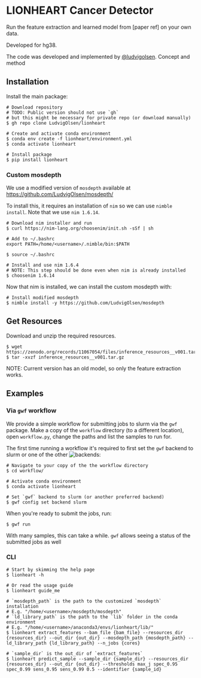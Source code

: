 # LIONHEART Cancer Detector

Run the feature extraction and learned model from [paper ref] on your own data.

Developed for hg38.

The code was developed and implemented by [@ludvigolsen](https://github.com/LudvigOlsen). Concept and method 

## Installation

Install the main package:

```
# Download repository
# TODO: Public version should not use `gh`
# but this might be necessary for private repo (or download manually)
$ gh repo clone LudvigOlsen/lionheart

# Create and activate conda environment
$ conda env create -f lionheart/environment.yml
$ conda activate lionheart

# Install package
$ pip install lionheart

```

### Custom mosdepth 

We use a modified version of `mosdepth` available at https://github.com/LudvigOlsen/mosdepth/

To install this, it requires an installation of `nim` so we can use `nimble install`. Note that we use `nim 1.6.14`.

```
# Download nim installer and run
$ curl https://nim-lang.org/choosenim/init.sh -sSf | sh

# Add to ~/.bashrc
export PATH=/home/<username>/.nimble/bin:$PATH

$ source ~/.bashrc

# Install and use nim 1.6.4 
# NOTE: This step should be done even when nim is already installed
$ choosenim 1.6.14
```

Now that nim is installed, we can install the custom mosdepth with:

```
# Install modified mosdepth
$ nimble install -y https://github.com/LudvigOlsen/mosdepth
```

## Get Resources

Download and unzip the required resources.
```
$ wget https://zenodo.org/records/11067054/files/inference_resources__v001.tar.gz
$ tar -xvzf inference_resources__v001.tar.gz 
```

NOTE: Current version has an old model, so only the feature extraction works.

## Examples

### Via `gwf` workflow

We provide a simple workflow for submitting jobs to slurm via the `gwf` package. Make a copy of the `workflow` directory (to a different location), open `workflow.py`, change the paths and list the samples to run for.

The first time running a workflow it's required to first set the `gwf` backend to slurm or one of the other ![backends](https://gwf.app/reference/backends/):

```
# Navigate to your copy of the the workflow directory
$ cd workflow/

# Activate conda environment
$ conda activate lionheart

# Set `gwf` backend to slurm (or another preferred backend)
$ gwf config set backend slurm
```

When you're ready to submit the jobs, run:

```
$ gwf run
```

With many samples, this can take a while. `gwf` allows seeing a status of the submitted jobs as well

### CLI

```
# Start by skimming the help page
$ lionheart -h

# Or read the usage guide
$ lionheart guide_me

# `mosdepth_path` is the path to the customized `mosdepth` installation
# E.g. "/home/<username>/mosdepth/mosdepth"
# `ld_library_path` is the path to the `lib` folder in the conda environment
# E.g. "/home/<username>/anaconda3/envs/lionheart/lib/"
$ lionheart extract_features --bam_file {bam_file} --resources_dir {resources_dir} --out_dir {out_dir} --mosdepth_path {mosdepth_path} --ld_library_path {ld_library_path} --n_jobs {cores}

# `sample_dir` is the out_dir of `extract_features`
$ lionheart predict_sample --sample_dir {sample_dir} --resources_dir {resources_dir} --out_dir {out_dir} --thresholds max_j spec_0.95 spec_0.99 sens_0.95 sens_0.99 0.5 --identifier {sample_id}

```
